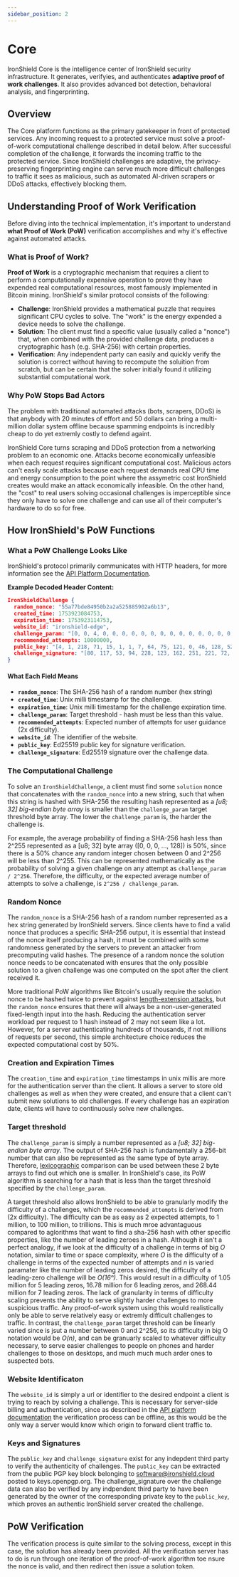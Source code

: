 ```yaml
---
sidebar_position: 2
---
```


# Core 

IronShield Core is the intelligence center of IronShield security infrastructure. It generates, verifyies, and authenticates **adaptive proof of work challenges**. It also provides advanced bot detection, behavioral analysis, and fingerprinting.

## Overview

The Core platform functions as the primary gatekeeper in front of protected services. Any incoming request to a protected service must solve a proof-of-work computational challenge described in detail below. After successful completion of the challenge, it forwards the incoming traffic to the protected service. Since IronShield challenges are adaptive, the privacy-preserving fingerprinting engine can serve much more difficult challenges to traffic it sees as malicious, such as automated AI-driven scrapers or DDoS attacks, effectively blocking them.


## Understanding Proof of Work Verification

Before diving into the technical implementation, it's important to understand **what Proof of Work (PoW)** verification accomplishes and why it's effective against automated attacks.

### What is Proof of Work?

**Proof of Work** is a cryptographic mechanism that requires a client to perform a computationally expensive operation to prove they have expended real computational resources, most famously implemented in Bitcoin mining. IronShield's similar protocol consists of the following:

- **Challenge**: IronShield provides a mathematical puzzle that requires significant CPU cycles to solve. The "work" is the energy expended a device needs to solve the challenge.
- **Solution**: The client must find a specific value (usually called a "nonce") that, when combined with the provided challenge data, produces a cryptographic hash (e.g. SHA-256) with certain properties.
- **Verification**: Any independent party can easily and quickly verify the solution is correct without having to recompute the soluition from scratch, but can be certain that the solver initially found it utilizing substantial computational work.

### Why PoW Stops Bad Actors
The problem with traditional automated attacks (bots, scrapers, DDoS) is that anybody with 20 minutes of effort and 50 dollars can bring a multi-million dollar system offline because spamming endpoints is incredibly cheap to do yet extremly costly to defend againt.

IronShield Core turns scraping and DDoS protection from a networking problem to an economic one. Attacks become economically unfeasible when each request requires significant computational cost. Malicious actors can't easily scale attacks because each request demands real CPU time and energy consumption to the point where the assymetric cost IronShield creates would make an attack economically infeasible. On the other hand, the "cost" to real users solving occasional challenges is imperceptible since they only have to solve one challenge and can use all of their computer's hardware to do so for free.

## How IronShield's PoW Functions

### What a PoW Challenge Looks Like
IronShield's protocol primarily communicates with HTTP headers, for more information see the [API Platform Documentation](/docs/platforms/api).

**Example Decoded Header Content:**
```json
IronShieldChallenge {
  random_nonce: "55a77bde84950b2a2a525885902a6b13",
  created_time: 1753923084753,
  expiration_time: 1753923114753,
  website_id: "ironshield-edge",
  challenge_param: "[0, 0, 4, 0, 0, 0, 0, 0, 0, 0, 0, 0, 0, 0, 0, 0, 0, 0, 0, 0, 0, 0, 0, 0, 0, 0, 0, 0, 0, 0, 0, 0]",
  recommended_attempts: 10000000,
  public_key: "[4, 1, 218, 71, 15, 1, 1, 7, 64, 75, 121, 0, 46, 128, 52, 26, 55, 136, 20, 182, 107, 189, 54, 235, 41, 1, 241, 143, 183, 142, 125, 60]",
  challenge_signature: "[80, 117, 53, 94, 228, 123, 162, 251, 221, 72, 66, 74, 202, 33, 225, 97, 34, 176, 138, 89, 32, 207, 247, 204, 221, 119, 194, 221, 172, 108, 190, 43, 127, 174, 95, 27,41, 160, 180, 20, 102, 152, 129, 222, 35, 79, 219, 106, 243, 86, 28, 99, 70, 151, 200, 101, 153, 98, 149, 167, 142, 139, 229, 5]"
}
```

#### What Each Field Means
- **`random_nonce`**:         The SHA-256 hash of a random number (hex string)
- **`created_time`**:         Unix milli timestamp for the challenge.
- **`expiration_time`**:      Unix milli timestamp for the challenge expiration time.
- **`challenge_param`**:      Target threshold - hash must be less than this value.
- **`recommended_attempts`**: Expected number of attempts for user guidance (2x difficulty).
- **`website_id`**:           The identifier of the website.
- **`public_key`**:           Ed25519 public key for signature verification.
- **`challenge_signature`**:  Ed25519 signature over the challenge data.

### The Computational Challenge
To solve an `IronShieldChallenge`, a client must find some `solution` nonce that concatenates with the `random_nonce` into a new string, such that when this string is hashed with SHA-256 the resulting hash represented as a *[u8; 32] big-endian byte array* is  smaller than the `challenge_param` target threshold byte array. The lower the `challenge_param` is, the harder the challenge is. 

For example, the average probability of finding a SHA-256 hash less than 2^255 represented as a [u8; 32] byte array ([0, 0, 0, ..., 128]) is 50%, since there is a 50% chance any random integer chosen between 0 and 2^256 will be less than 2^255. This can be represented mathematically as the probability of solving a given challenge on any attempt as `challenge_param / 2^256`. Therefore, the difficulty, or the expected average number of attempts to solve a challenge, is `2^256 / challenge_param`. 

### Random Nonce
The `random_nonce` is a SHA-256 hash of a random number represented as a hex string generated by IronShield servers. Since clients have to find a valid nonce that produces a specific SHA-256 output, it is essential that instead of the nonce itself producing a hash, it must be combined with some randomness generated by the servers to prevent an attacker from precomputing valid hashes. The presence of a random nonce the solution nonce needs to be concatenated with ensures that the only possible solution to a given challenge was one computed on the spot after the client received it.

More traditional PoW algorithms like Bitcoin's usually require the solution nonce to be hashed twice to prevent against [length-extension attacks](https://en.wikipedia.org/wiki/Length_extension_attack), but the `random_nonce` ensures that there will always be a non-user-generated fixed-length input into the hash. Reducing the authentication server workload per request to 1 hash instead of 2 may not seem like a lot. However, for a server authenticating hundreds of thousands, if not millions of requests per second, this simple architecture choice reduces the expected computational cost by 50%.

### Creation and Expiration Times
The `creation_time` and `expiration_time` timestamps in unix millis are more for the authentication server than the client. It allows a server to store old challenges as well as when they were created, and ensure that a client can't submit new solutions to old challenges. If every challenge has an expiration date, clients will have to continuously solve new challenges.

### Target threshold
The `challenge_param` is simply a number represented as a *[u8; 32] big-endian byte array*. The output of SHA-256 hash is fundamentally a 256-bit number that can also be represented as the same type of byte array. Therefore, [lexicographic](https://en.wikipedia.org/wiki/Lexicographic_order) comparison can be used between these 2 byte arrays to find out which one is smaller. In IronShield's case, its PoW algorithm is searching for a hash that is less than the target threshold specified by the `challenge_param`.

A target threshold also allows IronShield to be able to granularly modify the difficulty of a challenges, which the `recommended_attempts` is derived from (2x difficulty). The difficulty can be as easy as 2 expected attempts, to 1 million, to 100 million, to trillions. This is much mroe advantaguous compared to aglorithms that want to find a sha-256 hash with other specific properties, like the number of leading zeroes in a hash. Although it isn't a perfect analogy, if we look at the difficulty of a challenge in terms of big *O* notation, similar to time or space complexity, where *O* is the difficulty of a challenge in terms of the expected number of attempts and *n* is varied paramater like the number of leading zeros desired, the difficulty of a leading-zero challenge will be *O(16ⁿ)*. This would result in a difficulty of 1.05 million for 5 leading zeros, 16.78 million for 6 leading zeros, and 268.44 million for 7 leading zeros. The lack of granularity in terms of difficulty scaling prevents the ability to serve slightly harder challenges to more suspicious traffic. Any proof-of-work system using this would realistically only be able to serve relatively easy or extremly difficult challenges to traffic. In contrast, the `challenge_param` target threshold can be linearly varied since is jsut a number between 0 and 2^256, so its difficulty in big O notation would be *O(n)*, and can be granuarly scaled to whatever difficulty necessary, to serve easier challenges to people on phones and harder challenges to those on desktops, and much much much arder ones to suspected bots.

### Website Identificaton
The `website_id` is simply a url or identifier to the desired endpoint a client is trying to reach by solving a challenge. This is necessary for server-side billing and authentication, since as described in the [API platform documentation](/docs/platforms/api) the verification process can be offline, as this would be the only way a server would know which origin to forward client traffic to.

### Keys and Signatures
The `public_key` and `challenge_signature` exist for any indepdent third party to verify the authenticity of challenges. The `public_key` can be extracted from the public PGP key block belonging to software@ironshield.cloud posted to keys.openpgp.org. The challenge_signature over the challenge data can also be verified by any indpendent third party to have been generated by the owner of the corresponding private key to the `public_key`, which proves an authentic IronShield server created the challenge.

## PoW Verification
The verification process is quite similar to the solving process, except in this case, the solution has already been provided. All the verification server has to do is run through one iteration of the proof-of-work algorithm toe nsure the nonce is valid, and then redirect then issue a solution token.

